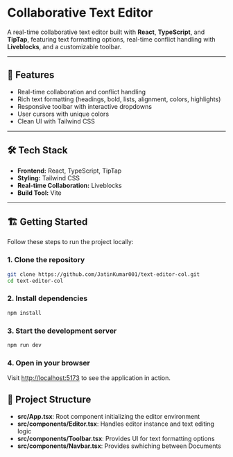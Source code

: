 # Collaborative Text Editor  

A real-time collaborative text editor built with **React**, **TypeScript**, and **TipTap**, featuring text formatting options, real-time conflict handling with **Liveblocks**, and a customizable toolbar.

---

## 🚀 Features  

- Real-time collaboration and conflict handling  
- Rich text formatting (headings, bold, lists, alignment, colors, highlights)  
- Responsive toolbar with interactive dropdowns  
- User cursors with unique colors  
- Clean UI with Tailwind CSS  

---

## 🛠️ Tech Stack  

- **Frontend:** React, TypeScript, TipTap  
- **Styling:** Tailwind CSS  
- **Real-time Collaboration:** Liveblocks  
- **Build Tool:** Vite  

---

## 🏗️ Getting Started  

Follow these steps to run the project locally:  

### 1. Clone the repository  
```bash
git clone https://github.com/JatinKumar001/text-editor-col.git  
cd text-editor-col  
```

### 2. Install dependencies 
```bash
npm install
```

### 3. Start the development server
```bash
npm run dev
```

### 4. Open in your browser
Visit [http://localhost:5173](http://localhost:5173) to see the application in action.

## 📁 Project Structure
- **src/App.tsx**: Root component initializing the editor environment
- **src/components/Editor.tsx**: Handles editor instance and text editing logic
- **src/components/Toolbar.tsx**: Provides UI for text formatting options
- **src/components/Navbar.tsx**: Provides swhiching between Documents

